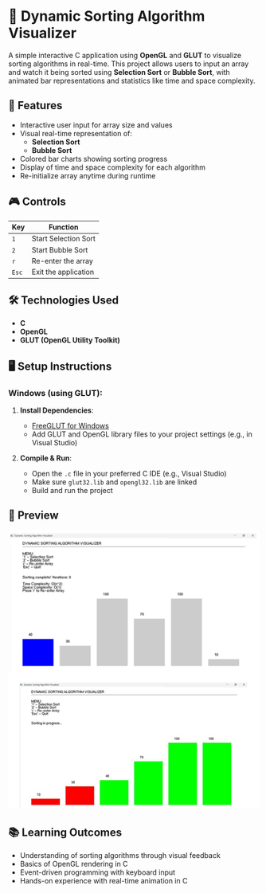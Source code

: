 # 🔢 Dynamic Sorting Algorithm Visualizer

A simple interactive C application using **OpenGL** and **GLUT** to visualize sorting algorithms in real-time. This project allows users to input an array and watch it being sorted using **Selection Sort** or **Bubble Sort**, with animated bar representations and statistics like time and space complexity.

## 🧠 Features

- Interactive user input for array size and values
- Visual real-time representation of:
  - **Selection Sort**
  - **Bubble Sort**
- Colored bar charts showing sorting progress
- Display of time and space complexity for each algorithm
- Re-initialize array anytime during runtime

## 🎮 Controls

| Key     | Function                     |
|--------|-------------------------------|
| `1`    | Start Selection Sort          |
| `2`    | Start Bubble Sort             |
| `r`    | Re-enter the array            |
| `Esc`  | Exit the application          |

## 🛠 Technologies Used

- **C**
- **OpenGL**
- **GLUT (OpenGL Utility Toolkit)**

## 🖥 Setup Instructions

### Windows (using GLUT):

1. **Install Dependencies**:
   - [FreeGLUT for Windows](http://freeglut.sourceforge.net/)
   - Add GLUT and OpenGL library files to your project settings (e.g., in Visual Studio)

2. **Compile & Run**:
   - Open the `.c` file in your preferred C IDE (e.g., Visual Studio)
   - Make sure `glut32.lib` and `opengl32.lib` are linked
   - Build and run the project

## 📸 Preview

![Sorting Visualizer Screenshot of Bubble Sort](https://github.com/eshabalaji/AlgoView/blob/b7eae5e4193a28e58f70bb0c5ea331154829cfe4/Bubble%20Sort.png)

## 📚 Learning Outcomes

- Understanding of sorting algorithms through visual feedback
- Basics of OpenGL rendering in C
- Event-driven programming with keyboard input
- Hands-on experience with real-time animation in C


